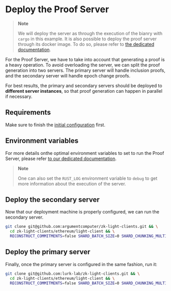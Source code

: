 # Deploy the Proof Server

> **Note**
>
> We will deploy the server as through the execution of the bianry with `cargo` in this example.
> It is also possible to deploy the proof server through its docker image. To do so, please
> refer to [the dedicated documentation](https://github.com/argumentcomputer/zk-light-clients/tree/dev/docker).

For the Proof Server, we have to take into account that generating a proof is a heavy operation. To avoid
overloading the server, we can split the proof generation into two servers. The primary server will handle
inclusion proofs, and the secondary server will handle epoch change proofs.

For best results, the primary and secondary servers should be deployed to **different server instances**, so that
proof generation can happen in parallel if necessary.

## Requirements

Make sure to finish the [initial configuration](./configuration.md) first.

## Environment variables

For more details onthe optimal environment variables to set to run the Proof Server,
please refer [to our dedicated documentation](../benchmark/configuration.md).

> **Note**
>
> One can also set the `RUST_LOG` environment variable to `debug` to get more information
> about the execution of the server.

## Deploy the secondary server

Now that our deployment machine is properly configured, we can run the secondary server.

```bash
git clone git@github.com:argumentcomputer/zk-light-clients.git && \
  cd zk-light-clients/ethereum/light-client && \
  RECONSTRUCT_COMMITMENTS=false SHARD_BATCH_SIZE=0 SHARD_CHUNKING_MULTIPLIER=64 SHARD_SIZE=4194304 RUSTFLAGS="-C target-cpu=native -C opt-level=3" cargo run --release --bin proof_server -- --mode "single" -a <NETWORK_ADDRESS>
```

## Deploy the primary server

Finally, once the primary server is configured in the same fashion, run it:

```bash
git clone git@github.com:lurk-lab/zk-light-clients.git && \
  cd zk-light-clients/ethereum/light-client && \
  RECONSTRUCT_COMMITMENTS=false SHARD_BATCH_SIZE=0 SHARD_CHUNKING_MULTIPLIER=64 SHARD_SIZE=4194304 RUSTFLAGS="-C target-cpu=native -C opt-level=3" cargo run --release --bin proof_server -- --mode "split" -a <NETWORK_ADDESS> --snd-addr <SECONDARY_SERVER_ADDRESS>
```
